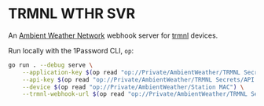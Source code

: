 # TRMNL WTHR SVR

An [Ambient Weather Network](https://ambientweather.net/) webhook server for [trmnl](https://usetrmnl.com/) devices.

Run locally with the 1Password CLI, `op`:

```sh
go run . --debug serve \
    --application-key $(op read "op://Private/AmbientWeather/TRMNL Secrets/Application Key") \
    --api-key $(op read "op://Private/AmbientWeather/TRMNL Secrets/API Key") \
    --device $(op read "op://Private/AmbientWeather/Station MAC") \
    --trmnl-webhook-url $(op read "op://Private/AmbientWeather/TRMNL Secrets/Webhook URL")
```
